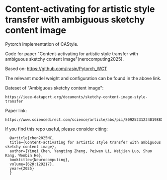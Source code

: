 # Content-activating for artistic style transfer with ambiguous sketchy content image

Pytorch implementation of CAStyle. 

Code for paper "Content-activating for artistic style transfer with ambiguous sketchy content image"(nerocomputing2025).

Based on: https://github.com/irasin/Pytorch_WCT

The relevant model weight and configuration can be found in the above link.

Dateset of "Ambiguous sketchy content image": 
```
https://ieee-dataport.org/documents/sketchy-content-image-style-transfer
```

Paper link:
```
https://www.sciencedirect.com/science/article/abs/pii/S092523122401988X
```

If you find this repo useful, please consider citing:

```
  @article{chen2025NC,
  title={Content-activating for artistic style transfer with ambiguous sketchy content image},
  author={Yinqi Chen, Yangting Zheng, Peiwen Li, Weijian Luo, Shuo Kang, Wenbin He},
  booktitle={Neurocomputing},
  volume={620:129217},
  year={2025}
  }
```
